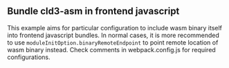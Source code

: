 ## Bundle cld3-asm in frontend javascript

This example aims for particular configuration to include wasm binary itself into frontend javascript bundles.
In normal cases, it is more recommended to use `moduleInitOption.binaryRemoteEndpoint` to point remote location of wasm binary instead.
Check comments in webpack.config.js for required configurations.